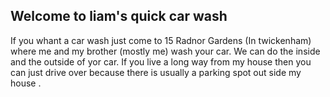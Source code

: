 ## Welcome to liam's quick car wash
If you whant a car wash just come to 15 Radnor Gardens (In twickenham) where me and my brother (mostly me) wash your car. We can do the inside and the outside of yor car. If you live a long way from my house then you can just drive over because there is usually a parking spot out side my house .
